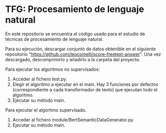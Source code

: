 # TFG: Procesamiento de lenguaje natural

En este repositorio se encuentra el código usado para el estudio de técnicas de procesamiento de lenguaje natural. 

Para su ejecución, descargar conjunto de datos obtenible en el siguiente repositorio "https://github.com/leocomelli/score-freetext-answer". 
Una vez descargado, descomprimirlo y añadirlo a la carpeta del proyecto. 

Para ejecutar los algoritmos no supervisados: 
  1. Acceder al fichero test.py. 
  2. Elegir el algoritmo a ejecutar en el main. Hay 3 funciones por defectos (correspondiente a cada transformador de texto) que ejecutan todo el algoritmo.
  3. Ejecutar su método main. 

Para ejecutar el algoritmo supervisado.
  1. Acceder al fichero module/BertSemanticDataGenerator.py 
  2. Ejecutar su método main.

